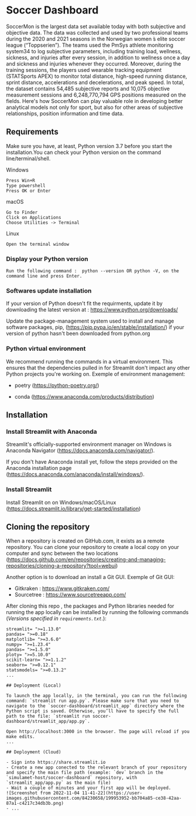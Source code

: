 # Soccer Dashboard

SoccerMon is the largest data set available today with both subjective and objective data. The data was collected and used by two professional teams during the 2020 and 2021 seasons in the Norwegian women ́s elite soccer league (“Toppserien”). The teams used the PmSys athlete monitoring system34 to log subjective parameters, including training load, wellness, sickness, and injuries after every session, in addition to wellness once a day and sickness and injuries whenever they occurred. Moreover, during the training sessions, the players used wearable tracking equipment (STATSports APEX) to monitor total distance, high-speed running distance, sprint distance, accelerations and decelerations, and peak speed. 
In total, the dataset contains 54,485 subjective reports and 10,075 objective measurement sessions and 6,248,770,794 GPS positions measured on the fields.
Here's how SoccerMon can play valuable role in developing better analytical models not only for sport, but also for other areas of subjective relationships, position information and time data.

## Requirements

Make sure you have, at least, Python version 3.7 before you start the installation.You can check your Python version on the command line/terminal/shell. 

Windows

    Press Win+R
    Type powershell
    Press OK or Enter

macOS

    Go to Finder
    Click on Applications
    Choose Utilities -> Terminal

Linux

    Open the terminal window
   

### Display your Python version
```
Run the following command :  python --version OR python -V, on the command line and press Enter. 
```
### Softwares update installation

If your version of Python doesn't fit the requirments, update it by downloading the latest version at :  https://www.python.org/downloads/

Update the package-management system used to install and manage software packages, pip, (https://pip.pypa.io/en/stable/installation/) if your version of python hasn't been downloaded from python.org 

### Python virtual environment

We recommend running the commands in a virtual environment. This ensures that the dependencies pulled in for Streamlit don't impact any other Python projects you're working on.
Exemple of environment management:

  - poetry (https://python-poetry.org/)
 
  - conda (https://www.anaconda.com/products/distribution)

## Installation
    
### Install Streamlit with Anaconda 

Streamlit's officially-supported environment manager on Windows is Anaconda Navigator (https://docs.anaconda.com/navigator/).

If you don't have Anaconda install yet, follow the steps provided on the Anaconda installation page (https://docs.anaconda.com/anaconda/install/windows/).

### Install Streamlit

Install Streamlit on on Windows/macOS/Linux (https://docs.streamlit.io/library/get-started/installation)

## Cloning the repository

When a repository is created on GitHub.com, it exists as a remote repository. You can clone your repository to create a local copy on your computer and sync between the two locations (https://docs.github.com/en/repositories/creating-and-managing-repositories/cloning-a-repository?tool=webui)

Another option is to download an install a Git GUI. Exemple of Git GUI:

- Gitkraken : https://www.gitkraken.com/
- Sourcetree : https://www.sourcetreeapp.com/


After cloning this repo , the packages and Python libraries needed for running the app locally can be installed by running the following commands (*Versions specified in `requirements.txt`.*):
```
streamlit= ">=1.13.0"
pandas= ">=0.18"
matplotlib= ">=3.6.0"
numpy= ">=1.23.4"
pandas= ">=1.5.0"
ploty= ">=5.10.0"
scikit-learn= ">=1.1.2"
seaborn= ">=0.12.1"
statsmodels= ">=0.13.2"
...

## Deployment (Local)

To launch the app locally, in the terminal, you can run the following command: `streamlit run app.py`. Please make sure that you need to navigate to the `soccer-dashboard/streamlit_app` directory where the Python script is saved. Otherwise, you’ll have to specify the full path to the file: `streamlit run soccer-dashboard/streamlit_app/app.py`.

Open http://localhost:3000 in the browser. The page will reload if you make edits.
...

## Deployment (Cloud)

- Sign into https://share.streamlit.io
- Create a new app conected to the relevant branch of your repository and specify the main file path (example: `dev` branch in the `simulamet-host/soccer-dashboard` repository, with `streamlit_app/app.py` as the main file)
- Wait a couple of minutes and your first app will be deployed.
![Screenshot from 2022-11-04 11-41-22](https://user-images.githubusercontent.com/84230658/199953952-bb704a85-ce38-42aa-87a1-c4217c34db3b.png)
- ...
